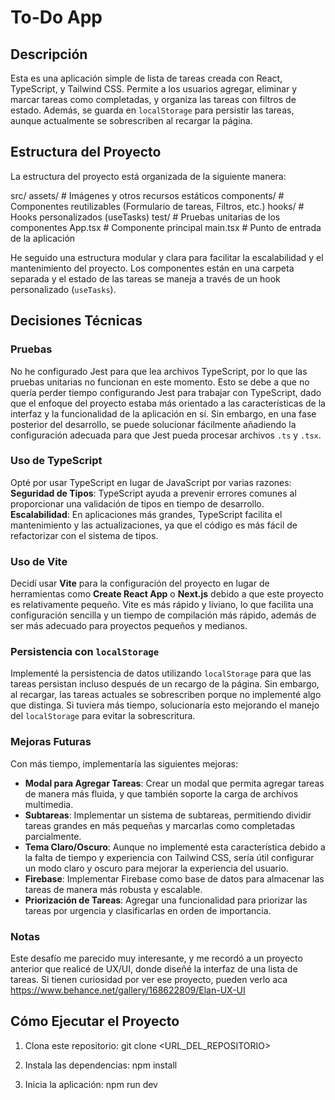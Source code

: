 # To-Do App

## Descripción

Esta es una aplicación simple de lista de tareas creada con React, TypeScript, y Tailwind CSS. Permite a los usuarios agregar, eliminar y marcar tareas como completadas, y organiza las tareas con filtros de estado. Además, se guarda en `localStorage` para persistir las tareas, aunque actualmente se sobrescriben al recargar la página.

## Estructura del Proyecto

La estructura del proyecto está organizada de la siguiente manera:

src/
assets/ # Imágenes y otros recursos estáticos
components/ # Componentes reutilizables (Formulario de tareas, Filtros, etc.)
hooks/ # Hooks personalizados (useTasks)
test/ # Pruebas unitarias de los componentes
App.tsx # Componente principal
main.tsx # Punto de entrada de la aplicación

He seguido una estructura modular y clara para facilitar la escalabilidad y el mantenimiento del proyecto. Los componentes están en una carpeta separada y el estado de las tareas se maneja a través de un hook personalizado (`useTasks`).

## Decisiones Técnicas

### Pruebas

No he configurado Jest para que lea archivos TypeScript, por lo que las pruebas unitarias no funcionan en este momento. Esto se debe a que no quería perder tiempo configurando Jest para trabajar con TypeScript, dado que el enfoque del proyecto estaba más orientado a las características de la interfaz y la funcionalidad de la aplicación en sí. Sin embargo, en una fase posterior del desarrollo, se puede solucionar fácilmente añadiendo la configuración adecuada para que Jest pueda procesar archivos `.ts` y `.tsx`.

### Uso de TypeScript

Opté por usar TypeScript en lugar de JavaScript por varias razones:
**Seguridad de Tipos**: TypeScript ayuda a prevenir errores comunes al proporcionar una validación de tipos en tiempo de desarrollo.
**Escalabilidad**: En aplicaciones más grandes, TypeScript facilita el mantenimiento y las actualizaciones, ya que el código es más fácil de refactorizar con el sistema de tipos.

### Uso de Vite

Decidí usar **Vite** para la configuración del proyecto en lugar de herramientas como **Create React App** o **Next.js** debido a que este proyecto es relativamente pequeño. Vite es más rápido y liviano, lo que facilita una configuración sencilla y un tiempo de compilación más rápido, además de ser más adecuado para proyectos pequeños y medianos.

### Persistencia con `localStorage`

Implementé la persistencia de datos utilizando `localStorage` para que las tareas persistan incluso después de un recargo de la página. Sin embargo, al recargar, las tareas actuales se sobrescriben porque no implementé algo que distinga. Si tuviera más tiempo, solucionaría esto mejorando el manejo del `localStorage` para evitar la sobrescritura.

### Mejoras Futuras

Con más tiempo, implementaría las siguientes mejoras:

- **Modal para Agregar Tareas**: Crear un modal que permita agregar tareas de manera más fluida, y que también soporte la carga de archivos multimedia.
- **Subtareas**: Implementar un sistema de subtareas, permitiendo dividir tareas grandes en más pequeñas y marcarlas como completadas parcialmente.
- **Tema Claro/Oscuro**: Aunque no implementé esta característica debido a la falta de tiempo y experiencia con Tailwind CSS, sería útil configurar un modo claro y oscuro para mejorar la experiencia del usuario.
- **Firebase**: Implementar Firebase como base de datos para almacenar las tareas de manera más robusta y escalable.
- **Priorización de Tareas**: Agregar una funcionalidad para priorizar las tareas por urgencia y clasificarlas en orden de importancia.

### Notas

Este desafío me parecido muy interesante, y me recordó a un proyecto anterior que realicé de UX/UI, donde diseñé la interfaz de una lista de tareas. Si tienen curiosidad por ver ese proyecto, pueden verlo aca https://www.behance.net/gallery/168622809/Elan-UX-UI

## Cómo Ejecutar el Proyecto

1. Clona este repositorio:
   git clone <URL_DEL_REPOSITORIO>

2. Instala las dependencias:
   npm install

3. Inicia la aplicación:
   npm run dev
